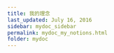 ```yaml
---
title: 我的理念
last_updated: July 16, 2016
sidebar: mydoc_sidebar
permalink: mydoc_my_notions.html
folder: mydoc
---
```


